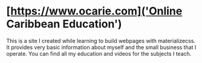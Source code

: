 # [https://www.ocarie.com]('Online Caribbean Education')

This is a site I created while learning to build webpages with materializecss. It provides very basic information about
myself and the small business that I operate. You can find all my education and videos for the subjects I teach.
